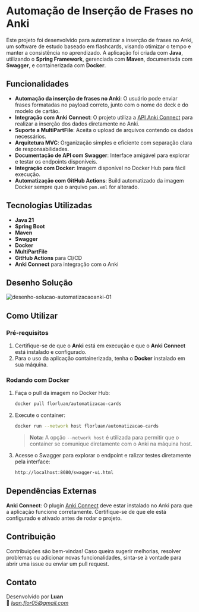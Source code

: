 # Automação de Inserção de Frases no Anki

Este projeto foi desenvolvido para automatizar a inserção de frases no Anki, um software de estudo baseado em flashcards, visando otimizar o tempo e manter a consistência no aprendizado. A aplicação foi criada com **Java**, utilizando o **Spring Framework**, gerenciada com **Maven**, documentada com **Swagger**, e containerizada com **Docker**.  


## Funcionalidades

- **Automação da inserção de frases no Anki**: O usuário pode enviar frases formatadas no payload correto, junto com o nome do deck e do modelo de cartão.
- **Integração com Anki Connect**: O projeto utiliza a [API Anki Connect](https://foosoft.net/projects/anki-connect/) para realizar a inserção dos dados diretamente no Anki.
- **Suporte a MultiPartFile**: Aceita o upload de arquivos contendo os dados necessários.
- **Arquitetura MVC**: Organização simples e eficiente com separação clara de responsabilidades.
- **Documentação de API com Swagger**: Interface amigável para explorar e testar os endpoints disponíveis.
- **Integração com Docker**: Imagem disponível no Docker Hub para fácil execução.
- **Automatização com GitHub Actions**: Build automatizado da imagem Docker sempre que o arquivo `pom.xml` for alterado.


## Tecnologias Utilizadas

- **Java 21**
- **Spring Boot**
- **Maven**
- **Swagger**
- **Docker**
- **MultiPartFile**
- **GitHub Actions** para CI/CD
- **Anki Connect** para integração com o Anki

## Desenho Solução

![desenho-solucao-automatizacaoanki-01](https://github.com/user-attachments/assets/be457805-7cec-49f9-b57f-ac8f8d0d5f22)
## Como Utilizar


### Pré-requisitos

1. Certifique-se de que o **Anki** está em execução e que o **Anki Connect** está instalado e configurado.
2. Para o uso da aplicação containerizada, tenha o **Docker** instalado em sua máquina.

### Rodando com Docker

1. Faça o pull da imagem no Docker Hub:  
   ```bash
   docker pull florluan/automatizacao-cards
   ```

2. Execute o container:  
   ```bash
   docker run --network host florluan/automatizacao-cards
   ```

    > **Nota:** A opção `--network host` é utilizada para permitir que o container se comunique diretamente com o Anki na máquina host.

3. Acesse o Swagger para explorar o endpoint e ralizar testes diretamente pela interface:
    ```bash
    http://localhost:8080/swagger-ui.html
    ```



## Dependências Externas

**Anki Connect**: O plugin [Anki Connect](https://foosoft.net/projects/anki-connect/) deve estar instalado no Anki para que a aplicação funcione corretamente. Certifique-se de que ele está configurado e ativado antes de rodar o projeto.


## Contribuição

Contribuições são bem-vindas! Caso queira sugerir melhorias, resolver problemas ou adicionar novas funcionalidades, sinta-se à vontade para abrir uma issue ou enviar um pull request.

## Contato

Desenvolvido por **Luan**  
📧 *[luan.flor05@gmail.com](mailto:luan.flor05@gmail.com)*


